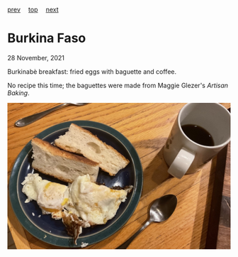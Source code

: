 [prev](bulgaria.md)&emsp;
[top](../index.md)&emsp;
[next](burundi.md)
# Burkina Faso
28 November, 2021


Burkinab&egrave; breakfast: fried eggs with baguette and coffee.

No recipe this time; the baguettes were made from Maggie Glezer's
_Artisan Baking_.

![Burkinabe breakfast](images/burkina_faso.jpeg)